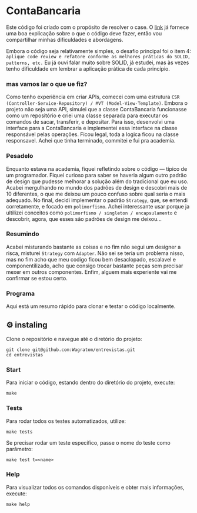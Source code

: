 # ContaBancaria

Este código foi criado com o propósito de resolver o case. O [link](https://github.com/andersonshindi/ContaBancaria/) já fornece uma boa explicação sobre o que o código deve fazer, então vou compartilhar minhas dificuldades e abordagens.

Embora o código seja relativamente simples, o desafio principal foi o item 4: `aplique code review e refatore conforme as melhores práticas do SOLID, patterns, etc.` Eu já ouvi falar muito sobre SOLID, já estudei, mas às vezes tenho dificuldade em lembrar a aplicação prática de cada princípio.

### mas vamos lar o que ue fiz?
Como tenho experiência em criar APIs, comecei com uma estrutura `CSR (Controller-Service-Repository) / MVT (Model-View-Template)`. Embora o projeto não seja uma API, simulei que a classe ContaBancaria funcionasse como um repositório e criei uma classe separada para executar os comandos de sacar, transferir, e depositar. Para isso, desenvolvi uma interface para a ContaBancaria e implementei essa interface na classe responsável pelas operações. Ficou legal, toda a logica ficou na classe responsavel. Achei que tinha terminado, commitei e fui pra academia.

### Pesadelo
Enquanto estava na academia, fiquei refletindo sobre o código — típico de um programador. Fiquei curioso para saber se haveria algum outro padrão de design que pudesse melhorar a solução além do tradicional que eu uso. Acabei mergulhando no mundo dos padrões de design e descobri mais de 10 diferentes, o que me deixou um pouco confuso sobre qual seria o mais adequado. No final, decidi implementar o padrão `Strategy`, que, se entendi corretamente, e focado em `polimorfismo`. Achei interessante usar porque ja ultilizei conceitos como `polimorfismo / singleton / encapsulamento` e descobrir, agora, que esses são padrões de design me deixou...

### Resumindo
Acabei misturando bastante as coisas e no fim não segui um designer a risca, misturei `Strategy` com `Adapter`. Não sei se teria um problema nisso, mas no fim acho que meu codigo ficou bem desaclopado, escalavel e componentilizado, acho que consigo trocar bastante peças sem precisar mexer em outros componentes. Enfim, alguem mais experiente vai me confirmar se estou certo.


### Programa

Aqui está um resumo rápido para clonar e testar o código localmente.

## ⚙️ instaling

Clone o repositório e navegue até o diretório do projeto:

```
git clone git@github.com:Wagratom/entrevistas.git
cd entrevistas
```

### Start
Para iniciar o código, estando dentro do diretório do projeto, execute:

```
make
```

### Tests
Para rodar todos os testes automatizados, utilize:

```
make tests
```

Se precisar rodar um teste específico, passe o nome do teste como parâmetro:

```
make test t=<name>
```

### Help
Para visualizar todos os comandos disponíveis e obter mais informações, execute:

```
make help
```
